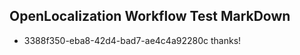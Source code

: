 ## OpenLocalization Workflow Test MarkDown
* 3388f350-eba8-42d4-bad7-ae4c4a92280c thanks!

<!--HONumber=Aug16_HO5-->


